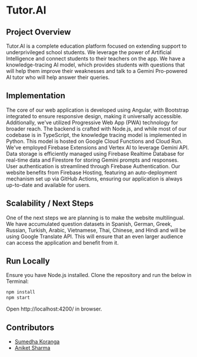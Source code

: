 # Tutor.AI

## Project Overview
Tutor.AI is a complete education platform focused on extending support to underprivileged school students. We leverage the power of Artificial Intelligence and connect students to their teachers on the app. We have a knowledge-tracing AI model, which provides students with questions that will help them improve their weaknesses and talk to a Gemini Pro-powered AI tutor who will help answer their queries.

## Implementation
The core of our web application is developed using Angular, with Bootstrap integrated to ensure responsive design, making it universally accessible. Additionally, we've utilized Progressive Web App (PWA) technology for broader reach. The backend is crafted with Node.js, and while most of our codebase is in TypeScript, the knowledge tracing model is implemented in Python. This model is hosted on Google Cloud Functions and Cloud Run. We've employed Firebase Extensions and Vertex AI to leverage Gemini API. Data storage is efficiently managed using Firebase Realtime Database for real-time data and Firestore for storing Gemini prompts and responses. User authentication is streamlined through Firebase Authentication. Our website benefits from Firebase Hosting, featuring an auto-deployment mechanism set up via GitHub Actions, ensuring our application is always up-to-date and available for users.

## Scalability / Next Steps
One of the next steps we are planning is to make the website multilingual. We have accumulated question datasets in Spanish, German, Greek, Russian, Turkish, Arabic, Vietnamese, Thai, Chinese, and Hindi and will be using Google Translate API. This will ensure that an even larger audience can access the application and benefit from it.

## Run Locally
Ensure you have Node.js installed. Clone the repository and run the below in Terminal:
```bash
npm install
npm start
```

Open http://localhost:4200/ in browser.

## Contributors
- [Sumedha Koranga](https://sumedha.info/)
- [Aniket Sharma](https://www.aniketsharma.net/)
